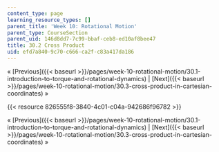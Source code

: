 ```yaml
---
content_type: page
learning_resource_types: []
parent_title: 'Week 10: Rotational Motion'
parent_type: CourseSection
parent_uid: 146d8dd7-7c99-bbaf-ceb8-ed10af8bee47
title: 30.2 Cross Product
uid: efd7a840-9c70-c666-ca2f-c83a417da186
---
```


« [Previous]({{< baseurl >}}/pages/week-10-rotational-motion/30.1-introduction-to-torque-and-rotational-dynamics) | [Next]({{< baseurl >}}/pages/week-10-rotational-motion/30.3-cross-product-in-cartesian-coordinates) »

{{< resource 826555f8-3840-4c01-c04a-942686f96782 >}}

« [Previous]({{< baseurl >}}/pages/week-10-rotational-motion/30.1-introduction-to-torque-and-rotational-dynamics) | [Next]({{< baseurl >}}/pages/week-10-rotational-motion/30.3-cross-product-in-cartesian-coordinates) »
